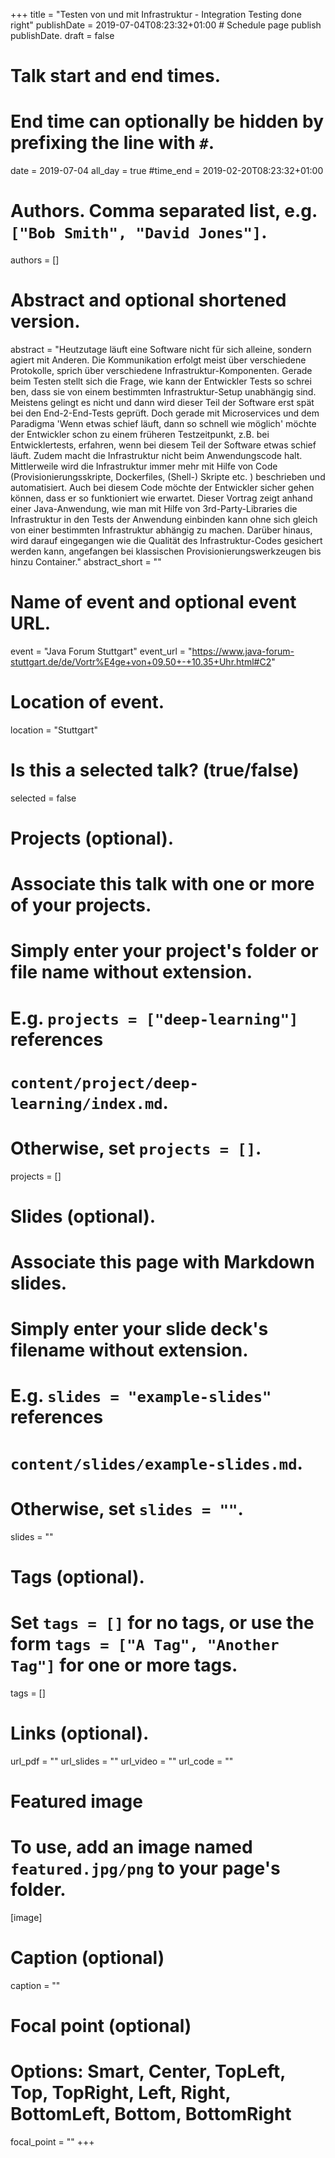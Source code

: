 +++
title = "Testen von und mit Infrastruktur - Integration Testing done right"
publishDate = 2019-07-04T08:23:32+01:00  # Schedule page publish publishDate.
draft = false

# Talk start and end times.
#   End time can optionally be hidden by prefixing the line with `#`.
date = 2019-07-04
all_day = true
#time_end = 2019-02-20T08:23:32+01:00

# Authors. Comma separated list, e.g. `["Bob Smith", "David Jones"]`.
authors = []

# Abstract and optional shortened version.
abstract = "Heutzutage läuft eine Software nicht für sich alleine, sondern agiert mit Anderen. Die Kommunikation erfolgt meist über verschiedene Protokolle, sprich über verschiedene Infrastruktur-Komponenten. Gerade beim Testen stellt sich die Frage, wie kann der Entwickler Tests so schrei ben, dass sie von einem bestimmten Infrastruktur-Setup unabhängig sind. Meistens gelingt es nicht und dann wird dieser Teil der Software erst spät bei den End-2-End-Tests geprüft. Doch gerade mit Microservices und dem Paradigma 'Wenn etwas schief läuft, dann so schnell wie möglich' möchte der Entwickler schon zu einem früheren Testzeitpunkt, z.B. bei Entwicklertests, erfahren, wenn bei diesem Teil der Software etwas schief läuft. Zudem macht die Infrastruktur nicht beim Anwendungscode halt. Mittlerweile wird die Infrastruktur immer mehr mit Hilfe von Code (Provisionierungsskripte, Dockerfiles, (Shell-) Skripte etc. ) beschrieben und automatisiert. Auch bei diesem Code möchte der Entwickler sicher gehen können, dass er so funktioniert wie erwartet. Dieser Vortrag zeigt anhand einer Java-Anwendung, wie man mit Hilfe von 3rd-Party-Libraries die Infrastruktur in den Tests der Anwendung einbinden kann ohne sich gleich von einer bestimmten Infrastruktur abhängig zu machen. Darüber hinaus, wird darauf eingegangen wie die Qualität des Infrastruktur-Codes gesichert werden kann, angefangen bei klassischen Provisionierungswerkzeugen bis hinzu Container."
abstract_short = ""

# Name of event and optional event URL.
event = "Java Forum Stuttgart"
event_url = "https://www.java-forum-stuttgart.de/de/Vortr%E4ge+von+09.50+-+10.35+Uhr.html#C2"

# Location of event.
location = "Stuttgart"

# Is this a selected talk? (true/false)
selected = false

# Projects (optional).
#   Associate this talk with one or more of your projects.
#   Simply enter your project's folder or file name without extension.
#   E.g. `projects = ["deep-learning"]` references
#   `content/project/deep-learning/index.md`.
#   Otherwise, set `projects = []`.
projects = []

# Slides (optional).
#   Associate this page with Markdown slides.
#   Simply enter your slide deck's filename without extension.
#   E.g. `slides = "example-slides"` references
#   `content/slides/example-slides.md`.
#   Otherwise, set `slides = ""`.
slides = ""

# Tags (optional).
#   Set `tags = []` for no tags, or use the form `tags = ["A Tag", "Another Tag"]` for one or more tags.
tags = []

# Links (optional).
url_pdf = ""
url_slides = ""
url_video = ""
url_code = ""

# Featured image
# To use, add an image named `featured.jpg/png` to your page's folder.
[image]
  # Caption (optional)
  caption = ""

  # Focal point (optional)
  # Options: Smart, Center, TopLeft, Top, TopRight, Left, Right, BottomLeft, Bottom, BottomRight
  focal_point = ""
+++
